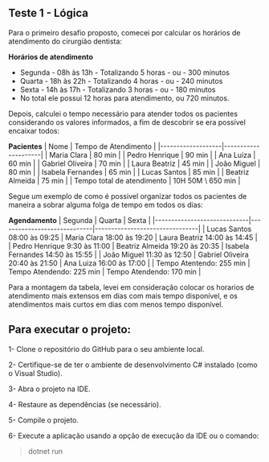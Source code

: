 ## Teste 1 - Lógica

Para o primeiro desafio proposto, comecei por calcular os horários de atendimento do cirurgião dentista:

**Horários de atendimento**
- Segunda - 08h às 13h - Totalizando 5 horas - ou - 300 minutos
- Quarta - 18h às 22h - Totalizando 4 horas - ou - 240 minutos
- Sexta - 14h às 17h - Totalizando 3 horas - ou - 180 minutos
- No total ele possui 12 horas para atendimento, ou 720 minutos.

Depois, calculei o tempo necessário para atender todos os pacientes considerando os valores informados, a fim de descobrir se era possível encaixar todos:

**Pacientes**
| Nome | Tempo de Atendimento |
|-------------------|---------------------|
| Maria Clara | 80 min |
| Pedro Henrique | 90 min |
| Ana Luiza | 60 min |
| Gabriel Oliveira | 70 min |
| Laura Beatriz | 45 min |
| João Miguel | 80 min |
| Isabela Fernandes | 65 min |
| Lucas Santos | 85 min |
| Beatriz Almeida | 75 min |
| Tempo total de atendimento | 10H 50M  \ 650 min |

Segue um exemplo de como é possivel organizar todos os pacientes de maneira a sobrar alguma folga de tempo em todos os dias:

**Agendamento**
| Segunda | Quarta | Sexta |
|-----------------------------|-----------------------------|--------------------------------|
| Lucas Santos 08:00 às 09:25 | Maria Clara 18:00 às 19:20 | Laura Beatriz 14:00 às 14:45 |
| Pedro Henrique 9:30 às 11:00  | Beatriz Almeida 19:20 às 20:35 | Isabela Fernandes 14:50 às 15:55 |
| João Miguel 11:30 às 12:50 | Gabriel Oliveira 20:40 às 21:50 | Ana Luiza 16:00 às 17:00 |
| Tempo Atentendo: 255 min | Tempo Atendendo: 225 min | Tempo Atendendo: 170 min |

Para a montagem da tabela, levei em consideração colocar os horarios de atendimento mais extensos em dias com mais tempo disponível, e os atendimentos mais curtos em dias com menos tempo disponível.

## Para executar o projeto:

1- Clone o repositório do GitHub para o seu ambiente local.

2- Certifique-se de ter o ambiente de desenvolvimento C# instalado (como o Visual Studio).

3- Abra o projeto na IDE.

4- Restaure as dependências (se necessário).

5- Compile o projeto.

6- Execute a aplicação usando a opção de execução da IDE ou o comando:

> dotnet run 
